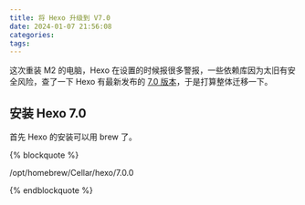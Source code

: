 ```yaml
---
title: 将 Hexo 升级到 V7.0
date: 2024-01-07 21:56:08
categories:
tags:
---
```


这次重装 M2 的电脑，Hexo 在设置的时候报很多警报，一些依赖库因为太旧有安全风险，查了一下 Hexo 有最新发布的 [7.0 版本](https://hexo.io/news/2023/11/03/hexo-7-0-0-released/)，于是打算整体迁移一下。

## 安装 Hexo 7.0

首先 Hexo 的安装可以用 brew 了。

{% blockquote %}

/opt/homebrew/Cellar/hexo/7.0.0

{% endblockquote %}

